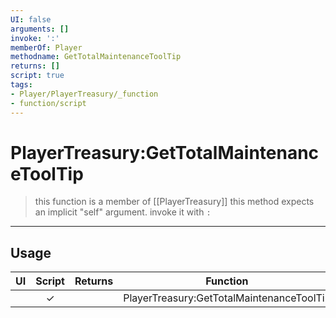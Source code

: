 ```yaml
---
UI: false
arguments: []
invoke: ':'
memberOf: Player
methodname: GetTotalMaintenanceToolTip
returns: []
script: true
tags:
- Player/PlayerTreasury/_function
- function/script
---
```

# PlayerTreasury:GetTotalMaintenanceToolTip
> this function is a member of [[PlayerTreasury]]
> this method expects an implicit "self" argument. invoke it with `:`
-----
## Usage
|  UI | Script | Returns | Function | Arguments |
|:---:|:------:|-------:|:--------:|:---------|
| |✓||PlayerTreasury:GetTotalMaintenanceToolTip||
